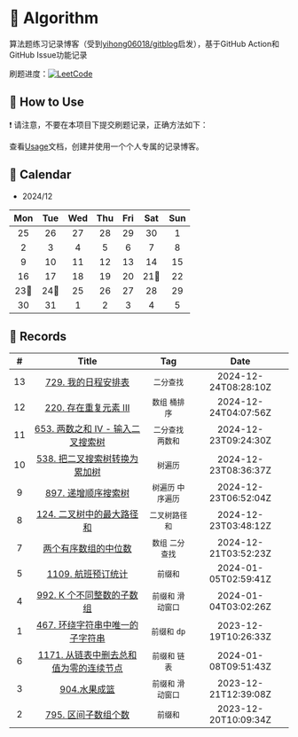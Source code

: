 # 📝 Algorithm
算法题练习记录博客（受到[yihong06018/gitblog](https://github.com/yihong0618/gitblog)启发），基于GitHub Action和GitHub Issue功能记录

刷题进度：[![LeetCode](https://img.shields.io/github/issues/doragd/algorithm?style=flat&label=%F0%9F%8C%B8%20LeetCode%20Record&labelColor=%20%236DB9EF&color=%23FF90BC&link=https%3A%2F%2Fgithub.com%2Fdoragd%2Falgorithm
)](https://github.com/doragd/algorithm)

## 🎄 How to Use

❗ 请注意，不要在本项目下提交刷题记录，正确方法如下：

查看[Usage](Usage.md)文档，创建并使用一个个人专属的记录博客。


## 🎯 Calendar










* 2024/12

|Mon|Tue|Wed|Thu|Fri|Sat|Sun|
|:-:|:-:|:-:|:-:|:-:|:-:|:-:|
|25|26|27|28|29|30|1|
|2|3|4|5|6|7|8|
|9|10|11|12|13|14|15|
|16|17|18|19|20|21🌟|22|
|23🌟|24🌟|25|26|27|28|29|
|30|31|1|2|3|4|5|


## 🍃 Records

|#|Title|Tag|Date|
|:-:|:-:|:-:|:-:|
|13|[729. 我的日程安排表](https://github.com/zihaozhu93/Algorithm/issues/13)|`二分查找`|2024-12-24T08:28:10Z|
|12|[220. 存在重复元素 III](https://github.com/zihaozhu93/Algorithm/issues/12)|`数组` `桶排序`|2024-12-24T04:07:56Z|
|11|[653. 两数之和 IV - 输入二叉搜索树](https://github.com/zihaozhu93/Algorithm/issues/11)|`二分查找` `两数和`|2024-12-23T09:24:30Z|
|10|[538. 把二叉搜索树转换为累加树](https://github.com/zihaozhu93/Algorithm/issues/10)|`树遍历`|2024-12-23T08:36:37Z|
|9|[897. 递增顺序搜索树](https://github.com/zihaozhu93/Algorithm/issues/9)|`树遍历` `中序遍历`|2024-12-23T06:52:04Z|
|8|[124. 二叉树中的最大路径和](https://github.com/zihaozhu93/Algorithm/issues/8)|`二叉树路径和`|2024-12-23T03:48:12Z|
|7|[两个有序数组的中位数](https://github.com/zihaozhu93/Algorithm/issues/7)|`数组` `二分查找`|2024-12-21T03:52:23Z|
|5|[1109. 航班预订统计](https://github.com/zihaozhu93/Algorithm/issues/5)|`前缀和`|2024-01-05T02:59:41Z|
|4|[992. K 个不同整数的子数组](https://github.com/zihaozhu93/Algorithm/issues/4)|`前缀和` `滑动窗口`|2024-01-04T03:02:26Z|
|1|[467. 环绕字符串中唯一的子字符串](https://github.com/zihaozhu93/Algorithm/issues/1)|`前缀和` `dp`|2023-12-19T10:26:33Z|
|6|[1171. 从链表中删去总和值为零的连续节点](https://github.com/zihaozhu93/Algorithm/issues/6)|`前缀和` `链表`|2024-01-08T09:51:43Z|
|3|[904.水果成篮](https://github.com/zihaozhu93/Algorithm/issues/3)|`前缀和` `滑动窗口`|2023-12-21T12:39:08Z|
|2|[795. 区间子数组个数](https://github.com/zihaozhu93/Algorithm/issues/2)|`前缀和`|2023-12-20T10:09:34Z|
